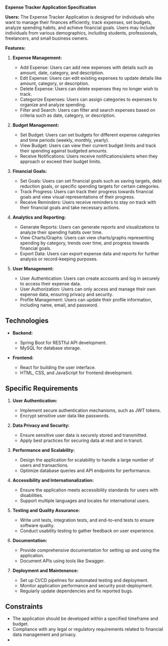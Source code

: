 **Expense Tracker Application Specification**

**Users:**
The Expense Tracker Application is designed for individuals who want to manage their finances efficiently, track
expenses, set budgets, analyze spending habits, and achieve financial goals. Users may include individuals from various
demographics, including students, professionals, freelancers, and small business owners.

**Features:**

1. **Expense Management:**
    - Add Expense: Users can add new expenses with details such as amount, date, category, and description.
    - Edit Expense: Users can edit existing expenses to update details like amount, category, or description.
    - Delete Expense: Users can delete expenses they no longer wish to track.
    - Categorize Expenses: Users can assign categories to expenses to organize and analyze spending.
    - Filter and Search: Users can filter and search expenses based on criteria such as date, category, or description.

2. **Budget Management:**
    - Set Budget: Users can set budgets for different expense categories and time periods (weekly, monthly, yearly).
    - View Budget: Users can view their current budget limits and track their spending against budgeted amounts.
    - Receive Notifications: Users receive notifications/alerts when they approach or exceed their budget limits.

3. **Financial Goals:**
    - Set Goals: Users can set financial goals such as saving targets, debt reduction goals, or specific spending
      targets for certain categories.
    - Track Progress: Users can track their progress towards financial goals and view visual representations of their
      progress.
    - Receive Reminders: Users receive reminders to stay on track with their financial goals and take necessary actions.

4. **Analytics and Reporting:**
    - Generate Reports: Users can generate reports and visualizations to analyze their spending habits over time.
    - View Charts/Graphs: Users can view charts/graphs representing spending by category, trends over time, and progress
      towards financial goals.
    - Export Data: Users can export expense data and reports for further analysis or record-keeping purposes.

5. **User Management:**
    - User Authentication: Users can create accounts and log in securely to access their expense data.
    - User Authorization: Users can only access and manage their own expense data, ensuring privacy and security.
    - Profile Management: Users can update their profile information, including name, email, and password.

## Technologies

- **Backend:**
    - Spring Boot for RESTful API development.
    - MySQL for database storage.

- **Frontend:**
    - React for building the user interface.
    - HTML, CSS, and JavaScript for frontend development.

## Specific Requirements

1. **User Authentication:**
    - Implement secure authentication mechanisms, such as JWT tokens.
    - Encrypt sensitive user data like passwords.

2. **Data Privacy and Security:**
    - Ensure sensitive user data is securely stored and transmitted.
    - Apply best practices for securing data at rest and in transit.

3. **Performance and Scalability:**
    - Design the application for scalability to handle a large number of users and transactions.
    - Optimize database queries and API endpoints for performance.

4. **Accessibility and Internationalization:**
    - Ensure the application meets accessibility standards for users with disabilities.
    - Support multiple languages and locales for international users.

5. **Testing and Quality Assurance:**
    - Write unit tests, integration tests, and end-to-end tests to ensure software quality.
    - Conduct usability testing to gather feedback on user experience.

6. **Documentation:**
    - Provide comprehensive documentation for setting up and using the application.
    - Document APIs using tools like Swagger.

7. **Deployment and Maintenance:**
    - Set up CI/CD pipelines for automated testing and deployment.
    - Monitor application performance and security post-deployment.
    - Regularly update dependencies and fix reported bugs.

## Constraints

- The application should be developed within a specified timeframe and budget.
- Compliance with any legal or regulatory requirements related to financial data management and privacy.
- 
